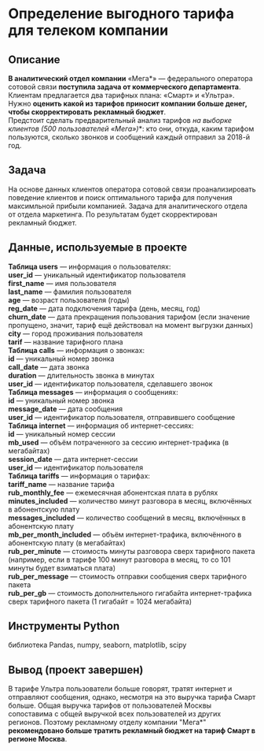 # Определение выгодного тарифа для телеком компании
## Описание  
**В аналитический отдел компании** «Мега*» — федерального оператора сотовой связи **поступила задача от коммерческого департамента**. Клиентам предлагается два тарифных плана: «Смарт» и «Ультра». Нужно **оценить какой из тарифов приносит компании больше денег, чтобы скорректировать рекламный бюджет**.  
Предстоит сделать предварительный анализ тарифов **на выборке клиентов (500 пользователей «Мега*»)**: кто они, откуда, каким тарифом пользуются, сколько звонков и сообщений каждый отправил за 2018-й год.   
## Задача
На основе данных клиентов оператора сотовой связи проанализировать поведение клиентов и поиск оптимального тарифа для получения максимльной прибыли компанией. Задача для аналитического отдела от отдела маркетинга. По результатам будет скорректирован рекламный бюджет.
## Данные, используемые в проекте  
**Таблица users** — информация о пользователях:  
**user_id** — уникальный идентификатор пользователя  
**first_name** — имя пользователя  
**last_name** — фамилия пользователя  
**age** — возраст пользователя (годы)  
**reg_date** — дата подключения тарифа (день, месяц, год)  
**churn_date** — дата прекращения пользования тарифом (если значение пропущено, значит, тариф ещё действовал на момент выгрузки данных)  
**city** — город проживания пользователя  
**tarif** — название тарифного плана  
**Таблица calls** — информация о звонках:  
**id** — уникальный номер звонка  
**call_date** — дата звонка  
**duration** — длительность звонка в минутах  
**user_id** — идентификатор пользователя, сделавшего звонок  
**Таблица messages** — информация о сообщениях:  
**id** — уникальный номер звонка  
**message_date** — дата сообщения  
**user_id** — идентификатор пользователя, отправившего сообщение  
**Таблица internet** — информация об интернет-сессиях:  
**id** — уникальный номер сессии  
**mb_used** — объём потраченного за сессию интернет-трафика (в мегабайтах)  
**session_date** — дата интернет-сессии  
**user_id** — идентификатор пользователя  
**Таблица tariffs** — информация о тарифах:  
**tariff_name** — название тарифа  
**rub_monthly_fee** — ежемесячная абонентская плата в рублях  
**minutes_included** — количество минут разговора в месяц, включённых в абонентскую плату  
**messages_included** — количество сообщений в месяц, включённых в абонентскую плату  
**mb_per_month_included** — объём интернет-трафика, включённого в абонентскую плату (в мегабайтах)  
**rub_per_minute** — стоимость минуты разговора сверх тарифного пакета (например, если в тарифе 100 минут разговора в месяц, то со 101 минуты будет взиматься плата)  
**rub_per_message** — стоимость отправки сообщения сверх тарифного пакета  
**rub_per_gb** — стоимость дополнительного гигабайта интернет-трафика сверх тарифного пакета (1 гигабайт = 1024 мегабайта)   
## Инструменты Python
библиотека Pandas, numpy, seaborn, matplotlib, scipy
## Вывод (проект завершен)
В тарифе Ультра пользователи больше говорят, тратят интернет и отправляют сообщения, однако, несмотря на это выручка тарифа Смарт больше. Общая выручка тарифов от пользователей Москвы сопоставима с общей выручкой всех пользователей из других регионов.
Поэтому рекламному отделу компании "Мега*" **рекомендовано больше тратить рекламный бюджет на тариф Смарт в регионе Москва**.

